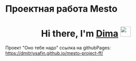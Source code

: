 # Проектная работа Mesto
<h1 align="center">Hi there, I'm <a href="https://vk.com/id219126543" target="_blank">Dima</a> 
<img src="https://github.com/blackcater/blackcater/raw/main/images/Hi.gif" height="32"/></h1>
Проект "Оно тебе надо"
ссылка на githubPages:  <a href="https://dmitriysafin.github.io/mesto-project-ff/" target="_blank">https://dmitriysafin.github.io/mesto-project-ff/</a> 
